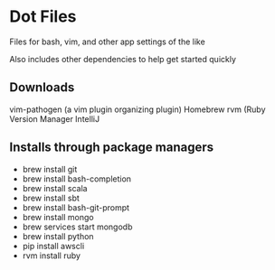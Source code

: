 # Dot Files
Files for bash, vim, and other app settings of the like

Also includes other dependencies to help get started quickly

## Downloads
vim-pathogen (a vim plugin organizing plugin)
Homebrew
rvm (Ruby Version Manager
IntelliJ


## Installs through package managers
* brew install git
* brew install bash-completion
* brew install scala
* brew install sbt
* brew install bash-git-prompt
* brew install mongo
* brew services start mongodb
* brew install python
* pip install awscli
* rvm install ruby
